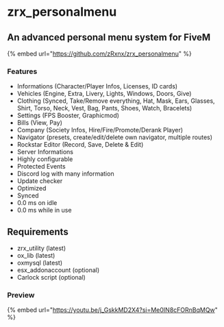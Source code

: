 # zrx\_personalmenu

## An advanced personal menu system for FiveM

{% embed url="https://github.com/zRxnx/zrx_personalmenu" %}

### Features

* Informations (Character/Player Infos, Licenses, ID cards)
* Vehicles (Engine, Extra, Livery, Lights, Windows, Doors, Give)
* Clothing (Synced, Take/Remove everything, Hat, Mask, Ears, Glasses, Shirt, Torso, Neck, Vest, Bag, Pants, Shoes, Watch, Bracelets)
* Settings (FPS Booster, Graphicmod)
* Bills (View, Pay)
* Company (Society Infos, Hire/Fire/Promote/Derank Player)
* Navigator (presets, create/edit/delete own navigator, multiple routes)
* Rockstar Editor (Record, Save, Delete & Edit)
* Server Informations
* Highly configurable
* Protected Events
* Discord log with many information
* Update checker
* Optimized
* Synced
* 0.0 ms on idle
* 0.0 ms while in use

## Requirements

* zrx\_utility (latest)
* ox\_lib (latest)
* oxmysql (latest)
* esx\_addonaccount (optional)
* Carlock script (optional)

### Preview



{% embed url="https://youtu.be/j_GskkMD2X4?si=Me0IN8cFORnBqMQw" %}
